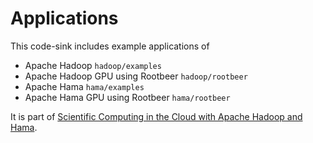 Applications
================

This code-sink includes example applications of

- Apache Hadoop `hadoop/examples`
- Apache Hadoop GPU using Rootbeer `hadoop/rootbeer` 
- Apache Hama `hama/examples`
- Apache Hama GPU using Rootbeer `hama/rootbeer`

It is part of [Scientific Computing in the Cloud with Apache Hadoop and Hama](http://hadoop.illecker.at).
